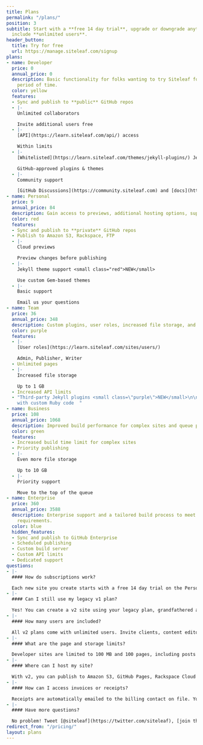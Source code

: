 ```yaml
---
title: Plans
permalink: "/plans/"
position: 3
subtitle: Start with a **free 14 day trial**, upgrade or downgrade anytime. All plans
  include **unlimited users**.
header_button:
  title: Try for free
  url: https://manage.siteleaf.com/signup
plans:
- name: Developer
  price: 0
  annual_price: 0
  description: Basic functionality for folks wanting to try Siteleaf for an unlimited
    period of time.
  color: yellow
  features:
  - Sync and publish to **public** GitHub repos
  - |-
    Unlimited collaborators

    Invite additional users free
  - |-
    [API](https://learn.siteleaf.com/api/) access

    Within limits
  - |-
    [Whitelisted](https://learn.siteleaf.com/themes/jekyll-plugins/) Jekyll plugins

    GitHub-approved plugins & themes
  - |-
    Community support

    [GitHub Discussions](https://community.siteleaf.com) and [docs](https://learn.siteleaf.com)
- name: Personal
  price: 9
  annual_price: 84
  description: Gain access to previews, additional hosting options, support, and more.
  color: red
  features:
  - Sync and publish to **private** GitHub repos
  - Publish to Amazon S3, Rackspace, FTP
  - |-
    Cloud previews

    Preview changes before publishing
  - |-
    Jekyll theme support <small class="red">NEW</small>

    Use custom Gem-based themes
  - |-
    Basic support

    Email us your questions
- name: Team
  price: 36
  annual_price: 348
  description: Custom plugins, user roles, increased file storage, and unlimited pages.
  color: purple
  features:
  - |-
    [User roles](https://learn.siteleaf.com/sites/users/)

    Admin, Publisher, Writer
  - Unlimited pages
  - |-
    Increased file storage

    Up to 1 GB
  - Increased API limits
  - "Third-party Jekyll plugins <small class=\"purple\">NEW</small>\n\nBuild sites
    with custom Ruby code  "
- name: Business
  price: 108
  annual_price: 1068
  description: Improved build performance for complex sites and queue priority.
  color: green
  features:
  - Increased build time limit for complex sites
  - Priority publishing
  - |-
    Even more file storage

    Up to 10 GB
  - |-
    Priority support

    Move to the top of the queue
- name: Enterprise
  price: 360
  annual_price: 3588
  description: Enterprise support and a tailored build process to meet your site’s
    requirements.
  color: blue
  hidden_features:
  - Sync and publish to GitHub Enterprise
  - Scheduled publishing
  - Custom build server
  - Custom API limits
  - Dedicated support
questions:
- |-
  #### How do subscriptions work?

  Each new site you create starts with a free 14 day trial on the Personal plan, no credit card required. At the end of your trial, you'll be prompted to select a plan. You can upgrade or downgrade at any time and your next month's bill will be prorated. Sites are billed monthly.
- |-
  #### Can I still use my legacy v1 plan?

  Yes! You can create a v2 site using your legacy plan, grandfathered at its current price. Legacy plans are held to its original user and site limits, and do not include advanced features like third-party Jekyll plugins. You can upgrade to a v2 plan at any time from your site’s settings page and cancel your legacy plan from your account page. You can also add v2 sites on top of your legacy plan if you hit your limit.
- |-
  #### How many users are included?

  All v2 plans come with unlimited users. Invite clients, content editors, and collaborators at no extra cost. Upgrade to the Team (or higher) plan to take advantage of [user roles](https://learn.siteleaf.com/sites/users/) for admins, publishers, and writers. For those on a legacy plan, user limits may apply (see your account page for details).
- |-
  #### What are the page and storage limits?

  Developer sites are limited to 100 MB and 100 pages, including posts and documents. Personal sites are limited to 500 MB and 500 pages. Team sites (as well as legacy v1 plans) come with unlimited pages and 1 GB of storage. Business sites come with 10 GB of storage, and Enterprise with 100 GB.
- |-
  #### Where can I host my site?

  With v2, you can publish to Amazon S3, GitHub Pages, Rackspace Cloud Files, or any host that supports FTP or SFTP (Digital Ocean, Media Temple,  Dreamhost, GoDaddy, etc). Unlike v1, we no longer offer built-in Siteleaf Hosting. We decided to focus our efforts on being the best CMS and let others be the best hosting company.
- |-
  #### How can I access invoices or receipts?

  Receipts are automatically emailed to the billing contact on file. You can also print or download past receipts by logging in and clicking the [Billing tab](https://manage.siteleaf.com/account?section=billing) under Account.
- |-
  #### Have more questions?

  No problem! Tweet [@siteleaf](https://twitter.com/siteleaf), [join the community](https://community.siteleaf.com), or [email us](mailto:billing@siteleaf.com?subject=Question%20about%20your%20plans).
redirect_from: "/pricing/"
layout: plans
---
```


